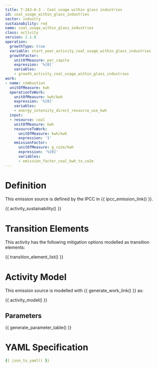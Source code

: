 ```yaml
---
title: T-2A3-A-3 - Coal usage within glass industries
id: coal_usage_within_glass_industries
sector: industry
sustainability: red
name: coal_usage_within_glass_industries
class: activity
version: 2.1.0
operation:
  growthType: true
  variable: start_year_activity_coal_usage_within_glass_industries
  growthFactor:
    unitOfMeasure: per_capita
    expression: '%[0]'
    variables:
    - growth_activity_coal_usage_within_glass_industries
work:
- name: combustion
  unitOfMeasure: kwh
  operationToWork:
    unitOfMeasure: kwh/kwh
    expression: '%[0]'
    variables:
    - energy_intensity_direct_resource_use_kwh
  input:
  - resource: coal
    unitOfMeasure: kwh
    resourceToWork:
      unitOfMeasure: kwh/kwh
      expression: '1'
    emissionFactor:
      unitOfMeasure: g_co2e/kwh
      expression: '%[0]'
      variables:
      - emission_factor_coal_kwh_to_co2e
---
```

# Definition
This emission source is defined by the IPCC in {{ ipcc_emission_link() }}.


{{ activity_sustainability() }}

# Transition Elements

This activity has the following mitigation options modelled as transition elements:

{{ transition_element_list() }}

# Activity Model
This emission source is modelled with {{ generate_work_link() }} as:

{{ activity_model() }}

## Parameters

{{ generate_parameter_table() }}

# YAML Specification

```yaml
{{ json_to_yaml() }}
```